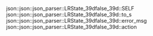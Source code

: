 json::json::json_parser::LRState_39dfalse_39d::SELF
json::json::json_parser::LRState_39dfalse_39d::to_s
json::json::json_parser::LRState_39dfalse_39d::error_msg
json::json::json_parser::LRState_39dfalse_39d::action
